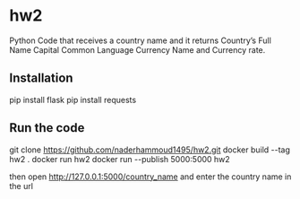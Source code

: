 # hw2

Python Code that receives a country name and it returns Country’s Full Name Capital Common Language Currency Name and Currency rate.

## Installation

pip install flask
pip install requests

## Run the code

git clone https://github.com/naderhammoud1495/hw2.git
docker build --tag hw2 .
docker run hw2
docker run --publish 5000:5000 hw2

then open http://127.0.0.1:5000/country_name and enter the country name in the url
